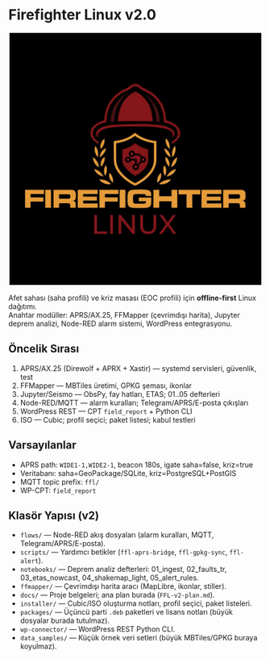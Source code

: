 # Firefighter Linux v2.0
<p align="center">
  <img src="docs/Firefighter_Linux_V2.png" alt="Firefighter Linux Logo" width="500"/>
</p>


Afet sahası (saha profili) ve kriz masası (EOC profili) için **offline-first** Linux dağıtımı.  
Anahtar modüller: APRS/AX.25, FFMapper (çevrimdışı harita), Jupyter deprem analizi, Node-RED alarm sistemi, WordPress entegrasyonu.

## Öncelik Sırası
1. APRS/AX.25 (Direwolf + APRX + Xastir) — systemd servisleri, güvenlik, test  
2. FFMapper — MBTiles üretimi, GPKG şeması, ikonlar  
3. Jupyter/Seismo — ObsPy, fay hatları, ETAS; 01..05 defterleri  
4. Node-RED/MQTT — alarm kuralları; Telegram/APRS/E-posta çıkışları  
5. WordPress REST — CPT `field_report` + Python CLI  
6. ISO — Cubic; profil seçici; paket listesi; kabul testleri  

## Varsayılanlar
- APRS path: `WIDE1-1,WIDE2-1`, beacon 180s, igate saha=false, kriz=true  
- Veritabanı: saha=GeoPackage/SQLite, kriz=PostgreSQL+PostGIS  
- MQTT topic prefix: `ffl/`  
- WP-CPT: `field_report`  

## Klasör Yapısı (v2)

- `flows/` — Node-RED akış dosyaları (alarm kuralları, MQTT, Telegram/APRS/E-posta).  
- `scripts/` — Yardımcı betikler (`ffl-aprs-bridge`, `ffl-gpkg-sync`, `ffl-alert`).  
- `notebooks/` — Deprem analiz defterleri: 01_ingest, 02_faults_tr, 03_etas_nowcast, 04_shakemap_light, 05_alert_rules.  
- `ffmapper/` — Çevrimdışı harita aracı (MapLibre, ikonlar, stiller).  
- `docs/` — Proje belgeleri; ana plan burada (`FFL-v2-plan.md`).  
- `installer/` — Cubic/ISO oluşturma notları, profil seçici, paket listeleri.  
- `packages/` — Üçüncü parti `.deb` paketleri ve lisans notları (büyük dosyalar burada tutulmaz).  
- `wp-connector/` — WordPress REST Python CLI.  
- `data_samples/` — Küçük örnek veri setleri (büyük MBTiles/GPKG buraya koyulmaz).  
